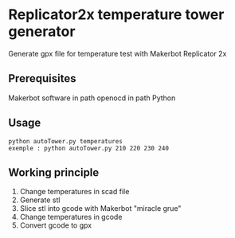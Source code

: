 Replicator2x temperature tower generator
=============
Generate gpx file for temperature test with Makerbot Replicator 2x

Prerequisites
-----------
Makerbot software in path
openocd in path
Python

Usage
-----------

    python autoTower.py temperatures
    exemple : python autoTower.py 210 220 230 240

Working principle
-----------------
1. Change temperatures in scad file
2. Generate stl
3. Slice stl into gcode with Makerbot "miracle grue"
4. Change temperatures in gcode
5. Convert gcode to gpx



